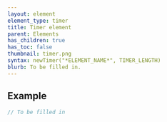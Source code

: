 ```yaml
---
layout: element
element_type: timer
title: Timer element
parent: Elements
has_children: true
has_toc: false
thumbnail: timer.png
syntax: newTimer("*ELEMENT_NAME*", TIMER_LENGTH)
blurb: To be filled in.
---
```


## Example
```javascript
// To be filled in
```

